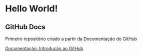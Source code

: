 # Hello World!
## GitHub Docs
Primeiro repositório criado a partir da Documentação do GitHub

[Documentação: Introdução ao GitHub](https://docs.github.com/en/get-started/quickstart/hello-world)
